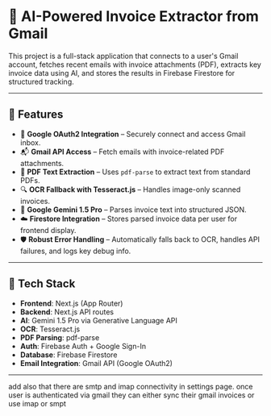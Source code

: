 # 📩 AI-Powered Invoice Extractor from Gmail

This project is a full-stack application that connects to a user's Gmail account, fetches recent emails with invoice attachments (PDF), extracts key invoice data using AI, and stores the results in Firebase Firestore for structured tracking.

---

## 🚀 Features

- 🔐 **Google OAuth2 Integration** – Securely connect and access Gmail inbox.
- 📬 **Gmail API Access** – Fetch emails with invoice-related PDF attachments.
- 📄 **PDF Text Extraction** – Uses `pdf-parse` to extract text from standard PDFs.
- 🔍 **OCR Fallback with Tesseract.js** – Handles image-only scanned invoices.
- 🧠 **Google Gemini 1.5 Pro** – Parses invoice text into structured JSON.
- ☁️ **Firestore Integration** – Stores parsed invoice data per user for frontend display.
- 🛡️ **Robust Error Handling** – Automatically falls back to OCR, handles API failures, and logs key debug info.

---

## 🧠 Tech Stack

- **Frontend**: Next.js (App Router)
- **Backend**: Next.js API routes
- **AI**: Gemini 1.5 Pro via Generative Language API
- **OCR**: Tesseract.js
- **PDF Parsing**: pdf-parse
- **Auth**: Firebase Auth + Google Sign-In
- **Database**: Firebase Firestore
- **Email Integration**: Gmail API (Google OAuth2)

---

add also that there are smtp and imap connectivity in settings page. once user is authenticated via gmail they can either sync their gmail invoices or use imap or smpt 

